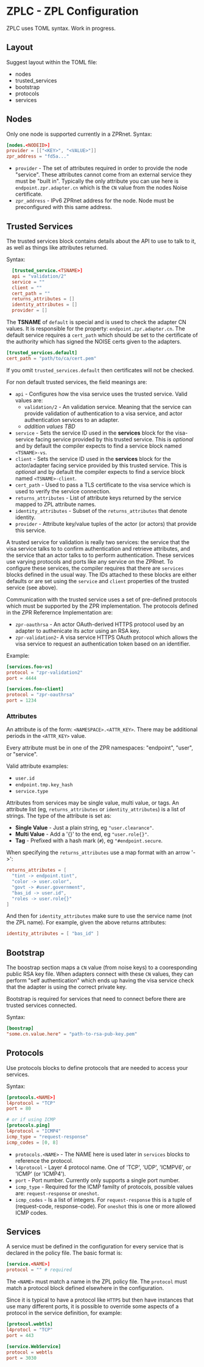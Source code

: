 # ZPLC - ZPL Configuration

ZPLC uses TOML syntax.  Work in progress.



## Layout

Suggest layout within the TOML file:

* nodes
* trusted_services
* bootstrap
* protocols
* services


## Nodes

Only one node is supported currently in a ZPRnet.  Syntax:

```toml
[nodes.<NODEID>]
provider = [["<KEY>", "<VALUE>"]]
zpr_address = "fd5a..."
```
* `provider` - The set of attributes required in order to provide the node "service". These
attributes cannot come from an external service they must be "built in".  Typically the
only attribute you can use here is `endpoint.zpr.adapter.cn` which is the `CN` value from
the nodes Noise certificate.
* `zpr_address` - IPv6 ZPRnet address for the node. Node must be preconfigured with this
same address.


## Trusted Services

The trusted services block contains details about the API to use to talk to it, as
well as things like attributes returned.

Syntax:

```toml
  [trusted_service.<TSNAME>]
  api = "validation/2"
  service = ""
  client = ""
  cert_path = ""
  returns_attributes = []
  identity_attributes = []
  provider = []
```

The **TSNAME** of `default` is special and is used to check the adapter CN values.
It is responsible for the property: `endpoint.zpr.adapter.cn`.  The default
service requires a `cert_path` which should be set to the certificate of the
authority which has signed the NOISE certs given to the adapters.

```toml
[trusted_services.default]
cert_path = "path/to/ca/cert.pem"
```


If you omit `trusted_services.default` then certificates will not be checked.

For non default trusted services, the field meanings are:

* `api` - Configures how the visa service uses the trusted service. Valid values are:
  * `validation/2` - An validation service.  Meaning that the service can provide
     validation of authentication to a visa service, and actor authentication services
     to an adapter.
  * *addition values TBD*
* `service` - Sets the service ID used in the **services** block for the visa-service
  facing service provided by this trusted service.  This is *optional* and by default
  the compiler expects to find a service block named `<TSNAME>-vs`.
* `client` - Sets the service ID used in the **services** block for the actor/adapter
  facing service provided by this trusted service.  This is *optional* and by default
  the compiler expects to find a service block named `<TSNAME>-client`.
* `cert_path` - Used to pass a TLS certificate to the visa service which is used to
  verify the service connection.
* `returns_attributes` - List of attribute keys returned by the service mapped to 
  ZPL attribute names.
* `identity_attributes` - Subset of the `returns_attributes` that denote identity.
* `provider` - Attribute key/value tuples of the actor (or actors) that provide this service.


A trusted service for validation is really two services: the service that the visa service
talks to to confirm authentication and retrieve attributes, and the service that an actor
talks to to perform authentication.  These services use varying protocols and ports like
any service on the ZPRnet.  To configure these services, the compiler requires that there
are `services` blocks defined in the usual way.  The IDs attached to these blocks are either
defaults or are set using the `service` and `client` properties of the trusted service
(see above).

Communication with the trusted service uses a set of pre-defined protocols which must be
supported by the ZPR implementation.  The protocols defined in the ZPR Referernce
Implementation are:

* `zpr-oauthrsa` - An actor OAuth-derived HTTPS protocol used by an adapter to authenicate its
  actor using an RSA key.
* `zpr-validation2`- A visa service HTTPS OAuth protocol which allows the visa service to
  request an authentication token based on an identifier.

Example:

```toml
[services.foo-vs]
protocol = "zpr-validation2"
port = 4444

[services.foo-client]
protocol = "zpr-oauthrsa"
port = 1234
```

### Attributes

An attribute is of the form: `<NAMESPACE>.<ATTR_KEY>`.  There may be additional periods
in the `<ATTR_KEY>` value.

Every attribute must be in one of the ZPR namespaces: "endpoint", "user", or "service".

Valid attribute examples:
* `user.id`
* `endpoint.tmp.key_hash`
* `service.type`

Attributes from services may be single value, multi value, or tags.  An attribute list
(eg, `returns_attributes` or `identity_attributes`) is a list of strings.  The type of
the attribute is set as:

* **Single Value** - Just a plain string, eg `"user.clearance"`.
* **Multi Value** - Add a '{}' to the end, eg `"user.role{}"`.
* **Tag** - Prefixed with a hash mark (`#`), eg `"#endpoint.secure`.

When specifying the `returns_attributes` use a map format with an arrow '->':


```toml
returns_attributes = [
  "tint -> endpoint.tint",
  "color -> user.color",
  "govt -> #user.government",
  "bas_id -> user.id",
  "roles -> user.role{}"
]
```

And then for `identity_attributes` make sure to use the service name (not the 
ZPL name).  For example, given the above returns attributes:

```toml
identity_attributes = [ "bas_id" ]
```


## Bootstrap

The boostrap section maps a `CN` value (from noise keys) to a cooresponding public
RSA key file.  When adapters connect with these `CN` values, they can perform "self authentication"
which ends up having the visa service check that the adapter is using the correct private
key.

Bootstrap is required for services that need to connect before there are trusted services
connected.

Syntax:

```toml
[boostrap]
"some.cn.value.here" = "path-to-rsa-pub-key.pem"
```


## Protocols

Use protocols blocks to define protocols that are needed to access your services.

Syntax:
```toml
[protocols.<NAME>]
l4protocol = "TCP"
port = 80

# or if using ICMP
[protocols.ping]
l4protocol = "ICMP4"
icmp_type = "request-response"
icmp_codes = [0, 8]
```

* `protocols.<NAME>` - The NAME here is used later in `services` blocks to reference
the protocol.
* `l4protocol` - Layer 4 protocol name. One of 'TCP', 'UDP', 'ICMPV6', or 'ICMP' (or 'ICMP4').
* `port` - Port number. Currently only supports a single port number.
* `icmp_type` - Required for the ICMP familty of protocols, possible values are: `request-response` or `oneshot`.
* `icmp_codes` - Is a list of integers.  For `request-response` this is a tuple of
(request-code, response-code).  For `oneshot` this is one or more allowed ICMP codes.



## Services

A service must be defined in the configuration for every service that is
declared in the policy file.  The basic format is:

```toml
[service.<NAME>]
protocol = "" # required
```

The `<NAME>` must match a name in the ZPL policy file.  The `protocol` must match a
protocol block defined elsewhere in the configuration.

Since it is typical to have a protocol like `HTTPS` but then have instances that
use many different ports, it is possible to override some aspects of a protocol in
the service definition, for example:

```toml
[protocol.webtls]
l4protocl = "TCP"
port = 443

[service.WebService]
protocol = webtls
port = 3030
```




